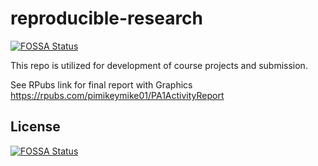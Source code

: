 # reproducible-research
[![FOSSA Status](https://app.fossa.io/api/projects/git%2Bhttps%3A%2F%2Fgithub.com%2Fpimikeymike%2Freproducible-research.svg?type=shield)](https://app.fossa.io/projects/git%2Bhttps%3A%2F%2Fgithub.com%2Fpimikeymike%2Freproducible-research?ref=badge_shield)

This repo is utilized for development of course projects and submission.

See RPubs link for final report with Graphics
https://rpubs.com/pimikeymike01/PA1ActivityReport


## License
[![FOSSA Status](https://app.fossa.io/api/projects/git%2Bhttps%3A%2F%2Fgithub.com%2Fpimikeymike%2Freproducible-research.svg?type=large)](https://app.fossa.io/projects/git%2Bhttps%3A%2F%2Fgithub.com%2Fpimikeymike%2Freproducible-research?ref=badge_large)